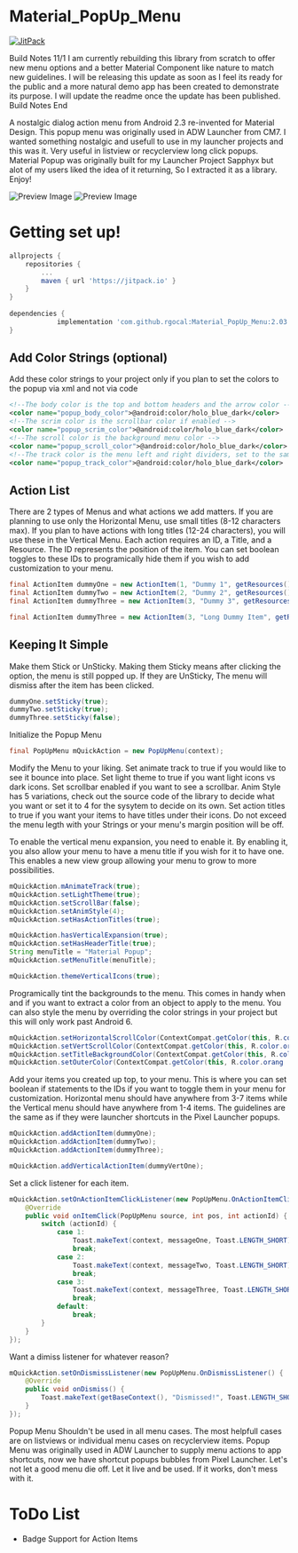 # Material_PopUp_Menu

[![JitPack](https://jitpack.io/v/rgocal/Material_PopUp_Menu.svg)](https://jitpack.io/#rgocal/Material_PopUp_Menu)

Build Notes 11/1
I am currently rebuilding this library from scratch to offer new menu options and a better Material Component like nature to match new guidelines. I will be releasing this update as soon as I feel its ready for the public and a more natural demo app has been created to demonstrate its purpose. I will update the readme once the update has been published. 
Build Notes End

A nostalgic dialog action menu from Android 2.3 re-invented for Material Design. This popup menu was originally used in ADW Launcher from CM7. I wanted something nostalgic and usefull to use in my launcher projects and this was it. Very useful in listview or recyclerview long click popups. Material Popup was originally built for my Launcher Project Sapphyx but alot of my users liked the idea of it returning, So I extracted it as a library. Enjoy! 

![Preview Image](./.github/images/preview.jpg?raw=true)
![Preview Image](./.github/images/preview_new.jpg?raw=true)


# Getting set up!

```gradle
allprojects {
	repositories {
		...
		maven { url 'https://jitpack.io' }
	}
}
  
dependencies {
	        implementation 'com.github.rgocal:Material_PopUp_Menu:2.03'
}
```
  
## Add Color Strings (optional)
  
Add these color strings to your project only if you plan to set the colors to the popup via xml and not via code

```xml
<!--The body color is the top and bottom headers and the arrow color -->
<color name="popup_body_color">@android:color/holo_blue_dark</color>
<!--The scrim color is the scrollbar color if enabled -->
<color name="popup_scrim_color">@android:color/holo_blue_dark</color>
<!--The scroll color is the background menu color -->
<color name="popup_scroll_color">@android:color/holo_blue_dark</color>
<!--The track color is the menu left and right dividers, set to the same color as the scroll color to disable -->
<color name="popup_track_color">@android:color/holo_blue_dark</color>
```
    
## Action List

There are 2 types of Menus and what actions we add matters. If you are planning to use only the Horizontal Menu, use small titles (8-12 characters max). If you plan to have actions with long titles (12-24 characters), you will use these in the Vertical Menu. Each action requires an ID, a Title, and a Resource. The ID represents the position of the item. You can set boolean toggles to these IDs to programically hide them if you wish to add customization to your menu.

```java
final ActionItem dummyOne = new ActionItem(1, "Dummy 1", getResources().getDrawable(R.drawable.ic_settings));
final ActionItem dummyTwo = new ActionItem(2, "Dummy 2", getResources().getDrawable(R.drawable.ic_settings));
final ActionItem dummyThree = new ActionItem(3, "Dummy 3", getResources().getDrawable(R.drawable.ic_settings));

final ActionItem dummyThree = new ActionItem(3, "Long Dummy Item", getResources().getDrawable(R.drawable.ic_settings));
```
    
## Keeping It Simple
	
Make them Stick or UnSticky. Making them Sticky means after clicking the option, the menu is still popped up. If they are UnSticky, The menu will dismiss after the item has been clicked.

```java
dummyOne.setSticky(true);
dummyTwo.setSticky(true);
dummyThree.setSticky(false);
```
	
Initialize the Popup Menu

```java
final PopUpMenu mQuickAction = new PopUpMenu(context);
```
		
Modify the Menu to your liking. Set animate track to true if you would like to see it bounce into place. Set light theme to true if you want light icons vs dark icons. Set scrollbar enabled if you want to see a scrollbar. Anim Style has 5 variations, check out the source code of the library to decide what you want or set it to 4 for the sysytem to decide on its own. Set action titles to true if you want your items to have titles under their icons. Do not exceed the menu legth with your Strings or your menu's margin position will be off.

To enable the vertical menu expansion, you need to enable it. By enabling it, you also allow your menu to have a menu title if you wish for it to have one. This enables a new view group allowing your menu to grow to more possibilities.

```java
mQuickAction.mAnimateTrack(true);
mQuickAction.setLightTheme(true);
mQuickAction.setScrollBar(false);
mQuickAction.setAnimStyle(4);
mQuickAction.setHasActionTitles(true);

mQuickAction.hasVerticalExpansion(true);
mQuickAction.setHasHeaderTitle(true);
String menuTitle = "Material Popup";
mQuickAction.setMenuTitle(menuTitle);

mQuickAction.themeVerticalIcons(true);

```
	
Programically tint the backgrounds to the menu. This comes in handy when and if you want to extract a color from an object to apply to the menu. You can also style the menu by overriding the color strings in your project but this will only work past Android 6.

```java
mQuickAction.setHorizontalScrollColor(ContextCompat.getColor(this, R.color.orange));
mQuickAction.setVertScrollColor(ContextCompat.getColor(this, R.color.orange));
mQuickAction.setTitleBackgroundColor(ContextCompat.getColor(this, R.color.orange));
mQuickAction.setOuterColor(ContextCompat.getColor(this, R.color.orang
```
	
Add your items you created up top, to your menu. This is where you can set boolean if statements to the IDs if you want to toggle them in your menu for customization. Horizontal menu should have anywhere from 3-7 items while the Vertical menu should have anywhere from 1-4 items. The guidelines are the same as if they were launcher shortcuts in the Pixel Launcher popups.

```java
mQuickAction.addActionItem(dummyOne);
mQuickAction.addActionItem(dummyTwo);
mQuickAction.addActionItem(dummyThree);

mQuickAction.addVerticalActionItem(dummyVertOne);
```
	
Set a click listener for each item.

```java
mQuickAction.setOnActionItemClickListener(new PopUpMenu.OnActionItemClickListener() {
    @Override
    public void onItemClick(PopUpMenu source, int pos, int actionId) {
        switch (actionId) {
            case 1:
                Toast.makeText(context, messageOne, Toast.LENGTH_SHORT).show();
                break;
            case 2:
                Toast.makeText(context, messageTwo, Toast.LENGTH_SHORT).show();
                break;
            case 3:
                Toast.makeText(context, messageThree, Toast.LENGTH_SHORT).show();
                break;
            default:
                break;
        }
    }
});
```
	
Want a dimiss listener for whatever reason?

```java
mQuickAction.setOnDismissListener(new PopUpMenu.OnDismissListener() {
    @Override
    public void onDismiss() {
        Toast.makeText(getBaseContext(), "Dismissed!", Toast.LENGTH_SHORT).show();
    }
});
```

Popup Menu Shouldn't be used in all menu cases. The most helpfull cases are on listviews or individual menu cases on recyclerview items. Popup Menu was originally used in ADW Launcher to supply menu actions to app shortcuts, now we have shortcut popups bubbles from Pixel Launcher. Let's not let a good menu die off. Let it live and be used. If it works, don't mess with it.

# ToDo List
- Badge Support for Action Items

